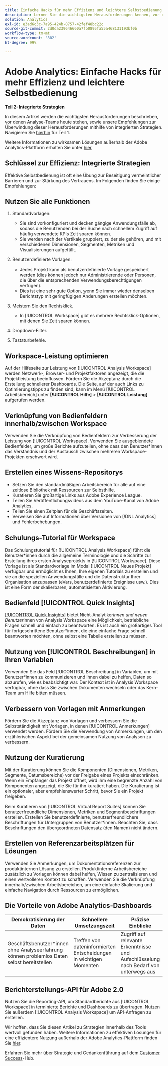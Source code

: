 ```yaml
---
title: Einfache Hacks für mehr Effizienz und leichtere Selbstbedienung – Teil zwei
description: Lernen Sie die wichtigsten Herausforderungen kennen, vor denen Analytics-Teams heute stehen, und lernen Sie unsere Empfehlungen kennen, wie Sie sie mithilfe von integrierten Strategien bewältigen können.
solution: Analytics
exl-id: e3ad6c3c-7a95-424b-8757-42fef48bc22c
source-git-commit: 2d0da239646660a7fb0895fa55a468131193bf0b
workflow-type: tm+mt
source-wordcount: '802'
ht-degree: 99%

---
```


# Adobe Analytics: Einfache Hacks für mehr Effizienz und leichtere Selbstbedienung

**Teil 2: Integrierte Strategien**

In diesem Artikel werden die wichtigsten Herausforderungen beschrieben, vor denen Analyse-Teams heute stehen, sowie unsere Empfehlungen zur Überwindung dieser Herausforderungen mithilfe von integrierten Strategien. Navigieren Sie [hierhin](/help/strategy/analytics-simple-hacks-for-efficiency-part-one.md) für Teil 1.

Weitere Informationen zu wirksamen Lösungen außerhalb der Adobe Analytics-Plattform erhalten Sie unter [hier](https://docs.google.com/document/d/1fSrC/_yHW04K61K0Phe4dtg1nCU4jDsqrHWc8KVvsJWk/edit?usp=sharing)

## Schlüssel zur Effizienz: Integrierte Strategien

Effektive Selbstbedienung ist oft eine Übung zur Beseitigung vermeintlicher Barrieren und zur Stärkung des Vertrauens. Im Folgenden finden Sie einige Empfehlungen:

## Nutzen Sie alle Funktionen

1. Standardvorlagen:

   * Sie sind vorkonfiguriert und decken gängige Anwendungsfälle ab, sodass die Benutzenden bei der Suche nach schnellem Zugriff auf häufig verwendete KPIs Zeit sparen können.
   * Sie werden nach der Vertikale gruppiert, zu der sie gehören, und mit verschiedenen Dimensionen, Segmenten, Metriken und Visualisierungen aufgefüllt.

1. Benutzerdefinierte Vorlagen:

   * Jedes Projekt kann als benutzerdefinierte Vorlage gespeichert werden (dies können jedoch nur Administrierende oder Personen, die über die entsprechenden Verwendungsberechtigungen verfügen).
   * Dies ist eine sehr gute Option, wenn Sie immer wieder denselben Berichtstyp mit geringfügigen Änderungen erstellen möchten.

1. Meistern Sie den Rechtsklick.

   * In [!UICONTROL Workspace] gibt es mehrere Rechtsklick-Optionen, mit denen Sie Zeit sparen können.

1. Dropdown-Filter.

1. Tastaturbefehle.

## Workspace-Leistung optimieren

Auf der Hilfeseite zur Leistung von [!UICONTROL Analysis Workspace] werden Netzwerk-, Browser- und Projektfaktoren angezeigt, die die Projektleistung beeinflussen. Fördern Sie die Akzeptanz durch die Erstellung schnellerer Dashboards. Die Seite, auf der auch Links zu Optimierungstipps zu finden sind, kann im Menü [!UICONTROL Arbeitsbereich] unter **[!UICONTROL Hilfe]** > **[!UICONTROL Leistung]** aufgerufen werden.

## Verknüpfung von Bedienfeldern innerhalb/zwischen Workspace

Verwenden Sie die Verknüpfung von Bedienfeldern zur Verbesserung der Leistung von [!UICONTROL Workspace]. Verwenden Sie ausgeblendete Bedienfelder, um große Berichte aufzuteilen, ohne dass den Benutzer*innen das Verständnis und der Austausch zwischen mehreren Workspace-Projekten erschwert wird.

## Erstellen eines Wissens-Repositorys

* Setzen Sie den standardmäßigen Arbeitsbereich für alle auf eine zeitlose Bibliothek mit Ressourcen zur Selbsthilfe.
* Kuratieren Sie großartige Links aus Adobe Experience League.
* Teilen Sie Veröffentlichungsvideos aus dem YouTube-Kanal von Adobe Analytics.
* Teilen Sie einen Zeitplan für die Geschäftszeiten.
* Verweisen Sie auf Informationen über Versionen von [!DNL Analytics] und Fehlerbehebungen.

## Schulungs-Tutorial für Workspace

Das Schulungstutorial für [!UICONTROL Analysis Workspace] führt die Benutzer*innen durch die allgemeine Terminologie und die Schritte zur Erstellung ihres ersten Analyseprojekts in [!UICONTROL Workspace]. Diese Vorlage ist als Standardvorlage im Modal [!UICONTROL Neues Projekt] verfügbar und ermöglicht es Ihnen, Ihre eigenen Tutorials zu erstellen und sie an die speziellen Anwendungsfälle und die Datenstruktur Ihrer Organisation anzupassen (eVars, benutzerdefinierte Ereignisse usw.). Dies ist eine Form der skalierbaren, automatisierten Aktivierung.

## Bedienfeld [!UICONTROL Quick Insights]

[[!UICONTROL Quick Insights]](https://experienceleague.adobe.com/docs/analytics/analyze/analysis-workspace/panels/quickinsight.html?lang=de) bietet Nicht-Analytiker*innen und neuen Benutzer*innen von Analysis Workspace eine Möglichkeit, betriebliche Fragen schnell und einfach zu beantworten. Es ist auch ein großartiges Tool für fortgeschrittene Benutzer*innen, die eine einfache Frage schnell beantworten möchten, ohne selbst eine Tabelle erstellen zu müssen.

## Nutzung von [!UICONTROL Beschreibungen] in Ihren Variablen

Verwenden Sie das Feld [!UICONTROL Beschreibung] in Variablen, um mit Benutzer*innen zu kommunizieren und ihnen dabei zu helfen, Daten so abzurufen, wie es beabsichtigt war. Der Kontext ist in Analysis Workspace verfügbar, ohne dass Sie zwischen Dokumenten wechseln oder das Kern-Team um Hilfe bitten müssen.

## Verbessern von Vorlagen mit Anmerkungen

Fördern Sie die Akzeptanz von Vorlagen und verbessern Sie die Selbstständigkeit mit Vorlagen, in denen [!UICONTROL Anmerkungen] verwendet werden. Fördern Sie die Verwendung von Anmerkungen, um den erzählerischen Aspekt bei der gemeinsamen Nutzung von Analysen zu verbessern.

## Nutzung der Kuratierung

Mit der Kuratierung können Sie die Komponenten (Dimensionen, Metriken, Segmente, Datumsbereiche) vor der Freigabe eines Projekts einschränken. Wenn ein Empfänger das Projekt öffnet, wird ihm eine begrenzte Anzahl von Komponenten angezeigt, die Sie für ihn kuratiert haben. Die Kuratierung ist ein optionaler, aber empfehlenswerter Schritt, bevor Sie ein Projekt freigeben.

Beim Kuratieren von [!UICONTROL Virtual Report Suites] können Sie benutzerfreundliche Dimensionen, Metriken und Segmentbeschriftungen erstellen. Erstellen Sie benutzerdefinierte, benutzerfreundlichere Beschriftungen für Untergruppen von Benutzer*innen. Beachten Sie, dass Beschriftungen den übergeordneten Datensatz (den Namen) nicht ändern.

## Erstellen von Referenzarbeitsplätzen für Lösungen

Verwenden Sie Anmerkungen, um Dokumentationsreferenzen zur produktinternen Lösung zu erstellen. Produktinterne Arbeitsbereiche zusätzlich zu Vorlagen können dabei helfen, Wissen zu zentralisieren und einen wertvolleren Kontext zu schaffen. Verwenden Sie die Verknüpfung innerhalb/zwischen Arbeitsbereichen, um eine einfache Skalierung und einfache Navigation durch Ressourcen zu ermöglichen.

## Die Vorteile von Adobe Analytics-Dashboards

| Demokratisierung der Daten | Schnellere Umsetzungszeit | Präzise Einblicke | Benutzerfreundlichkeit |
| --- | --- | --- | --- |
| Geschäftsbenutzer*innen ohne Analyseerfahrung können problemlos Daten selbst bereitstellen | Treffen von dateninformierten Entscheidungen in wichtigen Momenten | Zugriff auf relevante Erkenntnisse und Aufschlüsselung nach Bedarf von unterwegs aus | Reibungslose Nutzung über eine intuitive Schnittstelle für Mobilgeräte |

## Berichterstellungs-API für Adobe 2.0

Nutzen Sie die Reporting-API, um Standardberichte aus [!UICONTROL Workspace] in terminierte Berichte und Dashboards zu übertragen. Nutzen Sie außerdem [!UICONTROL Analysis Workspace] um API-Anfragen zu erstellen.

Wir hoffen, dass Sie diesen Artikel zu Strategien innerhalb des Tools wertvoll gefunden haben. Weitere Informationen zu effektiven Lösungen für eine effizientere Nutzung außerhalb der Adobe Analytics-Plattform finden Sie [hier](https://docs.google.com/document/d/1fSrC/_yHW04K61K0Phe4dtg1nCU4jDsqrHWc8KVvsJWk/edit?usp=sharing).

Erfahren Sie mehr über Strategie und Gedankenführung auf dem [Customer Success](https://experienceleague.adobe.com/docs/customer-success/customer-success/overview.html)-Hub.